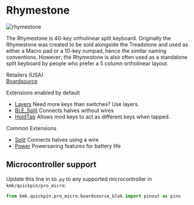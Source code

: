 # Rhymestone

![rhymestone](https://boardsource.imgix.net/0968c21e-ed0c-47ec-ae5e-511ec6eb3bd2.jpg?raw=true)

The Rhymestone is 40-key ortholinear split keyboard. Originally the Rhymestone
was created to be sold alongside the Treadstone and used as either a Macro pad
or a 10-key numpad, hence the similar naming conventions. However; the
Rhymestone is also often used as a standalone split keyboard by people who
prefer a 5 column ortholinear layout.

Retailers (USA)  
[Boardsource](https://boardsource.xyz/store/5ecb6aee86879c9a0c22da89)  

Extensions enabled by default  
- [Layers](/docs/en/layers.md) Need more keys than switches? Use layers.
- [BLE_Split](/docs/en/split_keyboards.md) Connects halves without wires
- [HoldTap](/docs/en/holdtap.md) Allows mod keys to act as different keys when tapped.

Common Extensions
- [Split](/docs/en/split_keyboards.md) Connects halves using a wire
- [Power](/docs/en/power.md) Powersaving features for battery life

## Microcontroller support

Update this line in `kb.py` to any supported microcontroller in `kmk/quickpin/pro_micro`:

```python
from kmk.quickpin.pro_micro.boardsource_blok import pinout as pins
```
